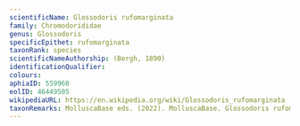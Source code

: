 ```yaml
---
scientificName: Glossodoris rufomarginata
family: Chromodorididae
genus: Glossodoris
specificEpithet: rufomarginata
taxonRank: species
scientificNameAuthorship: (Bergh, 1890)
identificationQualifier: 
colours:
aphiaID: 559960
eolID: 46449505
wikipediaURL: https://en.wikipedia.org/wiki/Glossodoris_rufomarginata
taxonRemarks: MolluscaBase eds. (2022). MolluscaBase. Glossodoris rufomarginata (Bergh, 1890). Accessed through: World Register of Marine Species at: https://www.marinespecies.org/aphia.php?p=taxdetails&id=559960 on 2022-02-24
---
```

